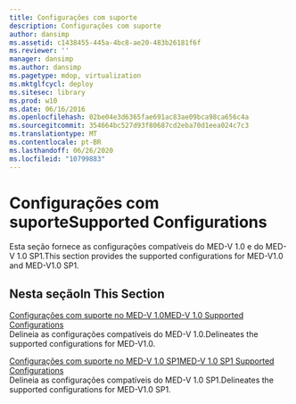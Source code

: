 ```yaml
---
title: Configurações com suporte
description: Configurações com suporte
author: dansimp
ms.assetid: c1438455-445a-4bc8-ae20-483b26181f6f
ms.reviewer: ''
manager: dansimp
ms.author: dansimp
ms.pagetype: mdop, virtualization
ms.mktglfcycl: deploy
ms.sitesec: library
ms.prod: w10
ms.date: 06/16/2016
ms.openlocfilehash: 02be04e3d6365fae691ac83ae09bca98ca656c4a
ms.sourcegitcommit: 354664bc527d93f80687cd2eba70d1eea024c7c3
ms.translationtype: MT
ms.contentlocale: pt-BR
ms.lasthandoff: 06/26/2020
ms.locfileid: "10799883"
---
```

# <span data-ttu-id="26105-103">Configurações com suporte</span><span class="sxs-lookup"><span data-stu-id="26105-103">Supported Configurations</span></span>


<span data-ttu-id="26105-104">Esta seção fornece as configurações compatíveis do MED-V 1.0 e do MED-V 1.0 SP1.</span><span class="sxs-lookup"><span data-stu-id="26105-104">This section provides the supported configurations for MED-V1.0 and MED-V1.0 SP1.</span></span>

## <span data-ttu-id="26105-105">Nesta seção</span><span class="sxs-lookup"><span data-stu-id="26105-105">In This Section</span></span>


<a href="" id="med-v-1-0-supported-configurations"></a>[<span data-ttu-id="26105-106">Configurações com suporte no MED-V 1.0</span><span class="sxs-lookup"><span data-stu-id="26105-106">MED-V 1.0 Supported Configurations</span></span>](med-v-10-supported-configurationsmedv-10.md)  
<span data-ttu-id="26105-107">Delineia as configurações compatíveis do MED-V 1.0.</span><span class="sxs-lookup"><span data-stu-id="26105-107">Delineates the supported configurations for MED-V1.0.</span></span>

<a href="" id="med-v-1-0-sp1-supported-configurations"></a>[<span data-ttu-id="26105-108">Configurações com suporte no MED-V 1.0 SP1</span><span class="sxs-lookup"><span data-stu-id="26105-108">MED-V 1.0 SP1 Supported Configurations</span></span>](med-v-10-sp1-supported-configurationsmedv-10-sp1.md)  
<span data-ttu-id="26105-109">Delineia as configurações compatíveis do MED-V 1.0 SP1.</span><span class="sxs-lookup"><span data-stu-id="26105-109">Delineates the supported configurations for MED-V1.0 SP1.</span></span>

 

 





